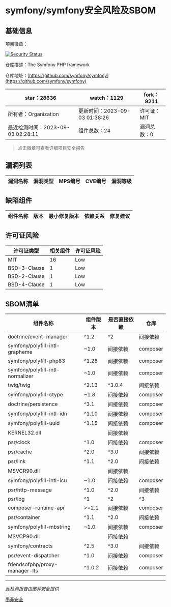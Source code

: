 # symfony/symfony安全风险及SBOM

## 基础信息

项目徽章：

[![Security Status](https://www.murphysec.com/platform3/v31/badge/1698039726669086720.svg)](https://www.murphysec.com/console/report/1691516035264176128/1698039726669086720)

仓库描述：The Symfony PHP framework

仓库地址：[https://github.com/symfony/symfony](https://github.com/symfony/symfony)

| star：28636 | watch：1129 | fork：9211 |
| ----------- | -------------- | ------------ |
| 所有者：Organization | 更新时间：2023-09-03 01:38:26 | 许可证：MIT |
| 最近检测时间：2023-09-03 02:28:11 | 组件总数：24 | 漏洞总数：0 |

> 点击徽章可查看详细项目安全报告



## 漏洞列表

| 漏洞名称 | 漏洞类型 | MPS编号 | CVE编号 | 漏洞等级 |
| ------- | ------ | ------- | ------ | ----- |





## 缺陷组件

| 组件名称 | 版本 | 最小修复版本 | 依赖关系 | 修复建议 |
| -------- | ---- | ------------ | -------- | -------- |





## 许可证风险

| 许可证类型 | 相关组件 | 许可证风险 |
| ---------- | -------- | ---------- |
|MIT|16|Low|
|BSD-3-Clause|1|Low|
|BSD-2-Clause|1|Low|
|BSD-4-Clause|1|Low|




## SBOM清单

| 组件名称 | 组件版本 | 是否直接依赖 | 仓库 |
| -------- | -------- | ------------ | ---- |
|doctrine/event-manager|^1.2|^2|间接依赖|composer|
|symfony/polyfill-intl-grapheme|~1.0|间接依赖|composer|
|symfony/polyfill-php83|^1.28|间接依赖|composer|
|symfony/polyfill-intl-normalizer|~1.0|间接依赖|composer|
|twig/twig|^2.13|^3.0.4|间接依赖|composer|
|symfony/polyfill-ctype|~1.8|间接依赖|composer|
|doctrine/persistence|^3.1|间接依赖|composer|
|symfony/polyfill-intl-idn|^1.10|间接依赖|composer|
|symfony/polyfill-uuid|^1.15|间接依赖|composer|
|KERNEL32.dll||间接依赖||
|psr/clock|^1.0|间接依赖|composer|
|psr/cache|^2.0|^3.0|间接依赖|composer|
|psr/link|^1.1|^2.0|间接依赖|composer|
|MSVCR90.dll||间接依赖||
|symfony/polyfill-intl-icu|~1.0|间接依赖|composer|
|psr/http-message|^1.0|^2.0|间接依赖|composer|
|psr/log|^1|^2|^3|间接依赖|composer|
|composer-runtime-api|>=2.1|间接依赖|composer|
|psr/container|^1.1|^2.0|间接依赖|composer|
|symfony/polyfill-mbstring|~1.0|间接依赖|composer|
|MSVCP90.dll||间接依赖||
|symfony/contracts|^2.5|^3.0|间接依赖|composer|
|psr/event-dispatcher|^1.0|间接依赖|composer|
|friendsofphp/proxy-manager-lts|^1.0.2|间接依赖|composer|


------

*此检测报告由墨菲安全提供*

[墨菲安全](www.murphysec.com)